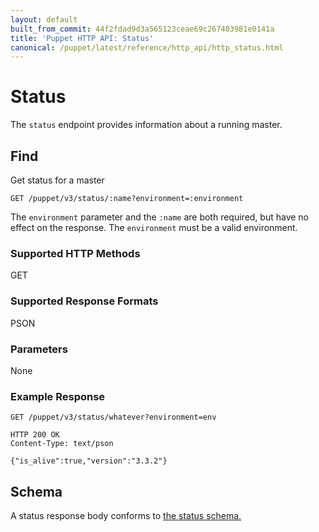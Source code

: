 ```yaml
---
layout: default
built_from_commit: 44f2fdad9d3a565123ceae69c267403981e0141a
title: 'Puppet HTTP API: Status'
canonical: /puppet/latest/reference/http_api/http_status.html
---
```


Status
=============

The `status` endpoint provides information about a running master.

Find
----

Get status for a master

    GET /puppet/v3/status/:name?environment=:environment

The `environment` parameter and the `:name` are both required, but have no
effect on the response. The `environment` must be a valid environment.

### Supported HTTP Methods

GET

### Supported Response Formats

PSON

### Parameters

None

### Example Response

    GET /puppet/v3/status/whatever?environment=env

    HTTP 200 OK
    Content-Type: text/pson

    {"is_alive":true,"version":"3.3.2"}

Schema
------

A status response body conforms to [the status schema.](../schemas/status.json)

